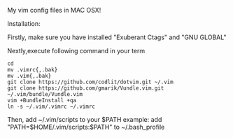 My vim config files in MAC OSX!

Installation:

Firstly, make sure you have installed "Exuberant Ctags" and "GNU GLOBAL"

Nextly,execute following command in your term
<pre><code>cd
mv .vimrc{,.bak}
mv .vim{,.bak}
git clone https://github.com/codlit/dotvim.git ~/.vim
git clone https://github.com/gmarik/Vundle.vim.git ~/.vim/bundle/Vundle.vim
vim +BundleInstall +qa
ln -s ~/.vim/.vimrc ~/.vimrc</code></pre>

Then, add ~/.vim/scripts to your $PATH
example: add "PATH=$HOME/.vim/scripts:$PATH" to ~/.bash_profile
